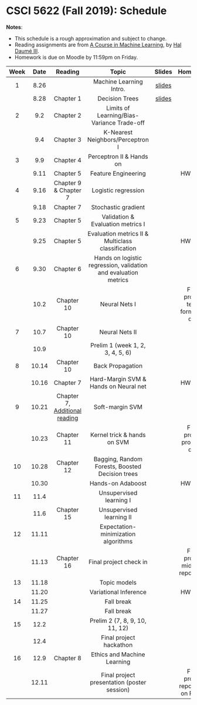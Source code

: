 # CSCI 5622 (Fall 2019): Schedule

**Notes**:

- This schedule is a rough approximation and subject to change.
- Reading assignments are from [A Course in Machine Learning](http://ciml.info/), by [Hal Daumé III](http://hal3.name/).
- Homework is due on Moodle by 11:59pm on Friday.


| Week   | Date         | Reading      |                   Topic               	   | Slides      | Homework   | 
|:------:|:------------:| :-----------:| :----------------------------------------:|:-----------:|:----------:|
| 1 | 8.26 |  | Machine Learning Intro.  |  [slides](../slides/lec1.pdf) | |
| | 8.28 | Chapter 1 | Decision Trees | [slides](../slides/lec2.pdf) | |
| 2 | 9.2 | Chapter 2 | Limits of Learning/Bias-Variance Trade-off | | |
| | 9.4 |  Chapter 3 | K-Nearest Neighbors/Perceptron I |  | |
| 3 | 9.9 | Chapter 4 | Perceptron II & Hands on | | |
| | 9.11 | Chapter 5 | Feature Engineering |  |  HW1 due|
| 4 | 9.16 | Chapter 9 & Chapter 7 | Logistic regression| | |
| | 9.18 | Chapter 7 | Stochastic gradient  | |
| 5 | 9.23 | Chapter 5 | Validation & Evaluation metrics I | | |
| | 9.25 |Chapter 5 | Evaluation metrics II & Multiclass classification | | HW2 due|
| 6 | 9.30 |Chapter 6 | Hands on logistic regression, validation and evaluation metrics | | |
| | 10.2 | Chapter 10 |  Neural Nets I  |  | Final project team formation due|
| 7 | 10.7 | Chapter 10 | Neural Nets II| | || 
| | 10.9 | | Prelim 1 (week 1, 2, 3, 4, 5, 6) | | |
| 8 | 10.14 | Chapter 10 | Back Propagation | | |
| | 10.16 |Chapter 7 | Hard-Margin SVM & Hands on Neural net || HW3 due |
| 9 | 10.21 | Chapter 7, [Additional reading](https://cs.stanford.edu/people/davidknowles/lagrangian_duality.pdf)  | Soft-margin SVM |  | |
| | 10.23 | Chapter 11 | Kernel trick & hands on SVM |  | Final project proposal due|
| 10 | 10.28 | Chapter 12 | Bagging, Random Forests, Boosted Decision trees   |  | |
| | 10.30 | | Hands-on Adaboost	|  | HW4 due  |
| 11 | 11.4 | | Unsupervised learning I|  | |
| | 11.6 | Chapter 15| Unsupervised learning II | | |
| 12 | 11.11 |  |  Expectation-minimization algorithms  |   | |
| | 11.13 | Chapter 16 |  Final project check in   |  | Final project midpoint report due|
| 13 | 11.18 | | Topic models| |  |
| | 11.20 | |  Variational Inference | | HW5 due |
| 14 | 11.25 | | Fall break | | |
| | 11.27 | | Fall break | | |
| 15 | 12.2 | |   Prelim 2 (7, 8, 9, 10, 11, 12) | | |
| | 12.4 | | Final project hackathon  | | |
| 16 | 12.9 | Chapter 8 | Ethics and Machine Learning | | |
| | 12.11 |  | Final project presentation (poster session) | | Final project report due on Friday|
